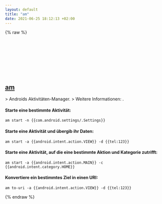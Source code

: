 ```yaml
---
layout: default
title: "am"
date: 2021-06-25 18:12:13 +02:00
---
```

{% raw %}
<h2 id="am">
  <a href="/de/android/am.html">am</a> <a href="#am"><svg class="icon">
    <use href="/assets/images/unicode_sprite.svg#link" />
  </svg></a>
</h2>
> Androids Aktivitäten-Manager.
> Weitere Informationen: <https://developer.android.com/studio/command-line/adb#am>.

#### Starte eine bestimmte Aktivität:
```shell
am start -n {{com.android.settings/.Settings}}
```
#### Starte eine Aktivität und übergib ihr Daten:
```shell
am start -a {{android.intent.action.VIEW}} -d {{tel:123}}
```
#### Starte eine Aktivität, auf die eine bestimmte Aktion und Kategorie zutrifft:
```shell
am start -a {{android.intent.action.MAIN}} -c {{android.intent.category.HOME}}
```
#### Konvertiere ein bestimmtes Ziel in einen URI:
```shell
am to-uri -a {{android.intent.action.VIEW}} -d {{tel:123}}
```
{% endraw %}